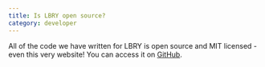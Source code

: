 ```yaml
---
title: Is LBRY open source?
category: developer
---
```


All of the code we have written for LBRY is open source and MIT licensed - even this very website! You can access it on [GitHub](https://github.com/lbryio/).
